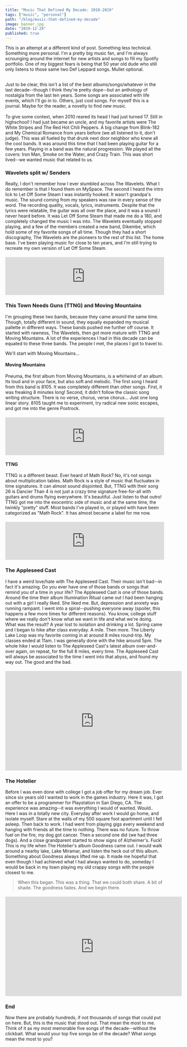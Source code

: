 ```yaml
---
title: "Music That Defined My Decade: 2010-2019"
tags: ["music", "personal"]
path: "/blog/music-that-defined-my-decade"
image: banner.jpg
date: "2019-12-29"
published: true
---
```


This is an attempt at a different kind of post. Something less technical. Something more personal. I'm a pretty big music fan, and I'm always scrounging around the internet for new artists and songs to fill my Spotify portfolio. One of my biggest fears is being that 50 year old dude who still only listens to those same two Def Leppard songs. Mullet optional.

<br />
Just to be clear, this isn't a list of the best albums/songs/whatever in the last decade--though I think they're pretty dope--but an anthology of nostalgia from the last ten years. Some songs are associated with life events, which I'll go in to. Others, just cool songs. For myself this is a journal. Maybe for the reader, a novelty to find new music.
<br /><br />
To give some context, when 2010 reared its head I had just turned 17. Still in highschool! I had just became an uncle, and my favorite artists were The White Stripes and The Red Hot Chili Peppers. A big change from Blink-182 and My Chemical Romance from years before (we all listened to it, don't judge). This was all fueled by that drunk next door neighbor who knew all the cool bands. It was around this time that I had been playing guitar for a few years. Playing in a band was the natural progression. We played all the covers: Iron Man, Smoke on the Water, and Crazy Train. This was short lived--we wanted music that related to us.

### Wavelets split w/ Senders

Really, I don't remember how I ever stumbled across The Wavelets. What I do remember is that I found them on MySpace. The second I heard the intro lick to Let Off Some Steam I was instantly hooked. It wasn't grandpa's music. The sound coming from my speakers was raw in every sense of the word. The recording quality, vocals, lyrics, instruments. Despite that the lyrics were relatable, the guitar was all over the place, and it was a sound I never heard before. It was Let Off Some Steam that made me do a 180, and completely changed the music I was into. The Wavelets eventually stopped playing, and a few of the members created a new band, Dikembe, which hold some of my favorite songs of all time. Though they had a short discography, The Wavelets are the pioneers to the rest of this list. The home base. I've been playing music for close to ten years, and I'm still trying to recreate my own version of Let Off Some Steam.

<center style="margin: 20px 0px">
<iframe style="border: 0; width: 100%; height: 120px;" src="https://bandcamp.com/EmbeddedPlayer/album=3905767954/size=large/bgcol=ffffff/linkcol=0687f5/tracklist=false/artwork=small/track=729259088/transparent=true/" seamless><a href="http://wavelets.bandcamp.com/album/split-w-senders">Split w/ Senders by wavelets</a></iframe>
</center>

### This Town Needs Guns (TTNG) and Moving Mountains

I'm grouping these two bands, because they came around the same time. Though, totally different in sound, they equally expanded my musical pallette in different ways. These bands pushed me further off course. It started with rawness, The Wavelets, then got more mature with TTNG and Moving Mountains. A lot of the experiences I had in this decade can be equated to these three bands. The people I met, the places I got to travel to.

We'll start with Moving Mountains...

#### Moving Mountains

Pneuma, the first album from Moving Mountains, is a whirlwind of an album. Its loud and in your face, but also soft and melodic. The first song I heard from this band is 8105. It was completely different than other songs. First, it was freaking 8 minutes long! Second, it didn't follow the classic song writing structure. There is no verse, chorus, verse chorus... Just one long linear story. 8105 taught me to experiment, try radical new sonic escapes, and got me into the genre Postrock.

<center style="margin: 20px 0px">
<iframe style="border: 0; width: 100%; height: 120px;" src="https://bandcamp.com/EmbeddedPlayer/album=3015511777/size=large/bgcol=ffffff/linkcol=0687f5/tracklist=false/artwork=small/track=3138410001/transparent=true/" seamless><a href="http://movingmountains.bandcamp.com/album/pneuma">Pneuma by Moving Mountains</a></iframe>
</center>

#### TTNG

TTNG is a different beast. Ever heard of Math Rock? No, it's not songs about multiplication tables. Math Rock is a style of music that fluctuates in time signatures. It can almost sound disjointed. But, TTNG with their song 26 is Dancier Than 4 is not just a crazy time signature free-for-all with guitars and drums flying everywhere. It's beautiful. Just listen to that outro! TTNG got me into the exocentric side of music and at the same time, the twinkly "pretty" stuff. Most bands I've played in, or played with have been categorized as "Math Rock". It has almost became a label for me now.

<center style="margin: 20px 0px">
<iframe style="border: 0; width: 100%; height: 120px;" src="https://bandcamp.com/EmbeddedPlayer/album=627033204/size=large/bgcol=ffffff/linkcol=0687f5/tracklist=false/artwork=small/track=2517289096/transparent=true/" seamless><a href="http://thistownneedsguns.bandcamp.com/album/this-town-needs-guns">This Town Needs Guns by TTNG</a></iframe>
</center>

### The Appleseed Cast

I have a weird love/hate with The Appleseed Cast. Their music isn't bad--in fact it's amazing. Do you ever have one of those bands or songs that remind you of a time in your life? The Appleseed Cast is one of those bands. Around the time their album Illumination Ritual came out I had been hanging out with a girl I really liked. She liked me. But, depression and anxiety was running rampant. I went into a spiral--pushing everyone away (spoiler, this happens a few more times for different reasons). You know, college stuff where we really don't know what we want in life and what we're doing. What was the result? A year lost to isolation and drinking a lot. Spring came and I began to hike after class everyday. A mile. Then more. The Liberty Lake Loop was my favorite coming in at around 8 miles round-trip. My classes ended at 11am. I was generally done with the hike around 5pm. The whole hike I would listen to The Appleseed Cast's latest album over-and-over again, on repeat, for the full 8 miles, every time. The Appleseed Cast will always be associated to the time I went into that abyss, and found my way out. The good and the bad.

<center style="margin: 20px 0px">
<iframe width="560" height="315" src="https://www.youtube.com/embed/JEfi-uzS6E0" frameborder="0" allow="accelerometer; autoplay; encrypted-media; gyroscope; picture-in-picture" allowfullscreen></iframe>
</center>

### The Hotelier

Before I was even done with college I got a job offer for my dream job. Ever since six years old I wanted to work in the games industry. Here it was, I got an offer to be a programmer for Playstation in San Diego, CA. The experience was amazing--it was everything I would of wanted. Would.. Here I was in a totally new city. Everyday after work I would go home, and isolate myself. Stare at the walls of my 500 square foot apartment until I fell asleep. Then back to work. I had went from playing gigs every weekend and hanging with friends all the time to nothing. There was no future. To throw fuel on the fire, my dog got cancer. Then a second one did (we had three dogs). And a close grandparent started to show signs of Alzheimer's. Fuck! This is my life when The Hotelier's album Goodness came out. I would walk around a nearby lake, Lake Miramar, and listen the heck out of this album. Something about Goodness always lifted me up. It made me hopeful that even though I had achieved what I had always wanted to do, someday I would be back in my town playing my old crappy songs with the people closest to me.

> When this began.
> This was a thing.
> That we could both share.
> A bit of shade.
> The goodness fades.
> And we begin there.

<center style="margin: 20px 0px">
<iframe width="560" height="315" src="https://www.youtube.com/embed/wkosUbCkVcs" frameborder="0" allow="accelerometer; autoplay; encrypted-media; gyroscope; picture-in-picture" allowfullscreen></iframe>
</center>

### End

Now there are probably hundreds, if not thousands of songs that could put on here. But, this is the music that stood out. That mean the most to me. Think of it as my most memorable five songs of the decade--without the clickbait. What would your top five songs be of the decade? What songs mean the most to you?
